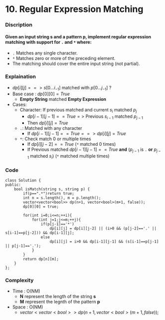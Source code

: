 # 10. Regular Expression Matching

### Discription
#### Given an input string s and a pattern p, implement regular expression matching with support for `.` and `*` where:
- `.` Matches any single character.​​​​
- `*` Matches zero or more of the preceding element.
- The matching should cover the entire input string (not partial).

### Explaination
- $dp[i][j] ==> s[0...i_{-1}]$ matched with $p[0...j_{-1}]$ ?
- Base case : $dp[0][0] = True$
    - **Empty String** matched **Empty Expression**
- Cases:
    - Character: If previous matched and current $s_{i}$ matched $p_{j}$ 
        - $dp[i-1][j-1]==True =>$ Previous $s_{i-1}$ matched $p_{j-1}$
        - Then $dp[i][j] = True$
    - `.`: Matched with any character
        - If $dp[i-1][j-1]==True ==> dp[i][j] = True$
    - `*`: Check match 0 or multiple times 
        - If $dp[i][j-2] == True$ (`*` matched 0 times)
        - If Previous matched $dp[i-1][j-1]==True$ **and** $(p_{j-1}$ is `.` **or** $p_{j-1}$ matched $s_i )$ (`*` matched multiple times)


### Code
```
class Solution {
public:
    bool isMatch(string s, string p) {
        if(p==".*")return true;
        int n = s.length(), m = p.length();
        vector<vector<bool>> dp(n+1, vector<bool>(m+1, false));
        dp[0][0] = true;

        for(int i=0;i<=n;++i){
            for(int j=1;j<=m;++j){
                if(p[j-1]=='*')
                    dp[i][j] = dp[i][j-2] || (i>0 && (p[j-2]=='.' || s[i-1]==p[j-2])) && dp[i-1][j];
                else
                    dp[i][j] = i>0 && dp[i-1][j-1] && (s[i-1]==p[j-1] || p[j-1]=='.');
            }
        }
        return dp[n][m];
    }
};
```
### Complexity
- Time : O(NM)
    - **N** represent the length of the string **s**
    - **M** represent the legnth of the pattern **p**
- Space : O(NM)
    - $vector<vector<bool>> dp(n+1, vector<bool>(m+1, false));$